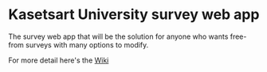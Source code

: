 # Kasetsart University survey web app
The survey web app that will be the solution for anyone who wants free-from surveys with many options to modify.

For more detail here's the [Wiki](../../wiki/Home)
